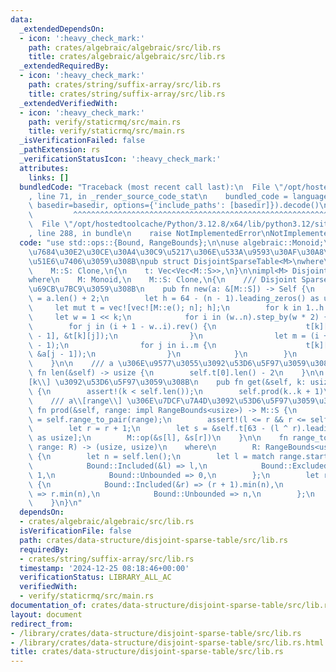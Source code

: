 ```yaml
---
data:
  _extendedDependsOn:
  - icon: ':heavy_check_mark:'
    path: crates/algebraic/algebraic/src/lib.rs
    title: crates/algebraic/algebraic/src/lib.rs
  _extendedRequiredBy:
  - icon: ':heavy_check_mark:'
    path: crates/string/suffix-array/src/lib.rs
    title: crates/string/suffix-array/src/lib.rs
  _extendedVerifiedWith:
  - icon: ':heavy_check_mark:'
    path: verify/staticrmq/src/main.rs
    title: verify/staticrmq/src/main.rs
  _isVerificationFailed: false
  _pathExtension: rs
  _verificationStatusIcon: ':heavy_check_mark:'
  attributes:
    links: []
  bundledCode: "Traceback (most recent call last):\n  File \"/opt/hostedtoolcache/Python/3.12.8/x64/lib/python3.12/site-packages/onlinejudge_verify/documentation/build.py\"\
    , line 71, in _render_source_code_stat\n    bundled_code = language.bundle(stat.path,\
    \ basedir=basedir, options={'include_paths': [basedir]}).decode()\n          \
    \         ^^^^^^^^^^^^^^^^^^^^^^^^^^^^^^^^^^^^^^^^^^^^^^^^^^^^^^^^^^^^^^^^^^^^^^^^^^^^^^^^^\n\
    \  File \"/opt/hostedtoolcache/Python/3.12.8/x64/lib/python3.12/site-packages/onlinejudge_verify/languages/rust.py\"\
    , line 288, in bundle\n    raise NotImplementedError\nNotImplementedError\n"
  code: "use std::ops::{Bound, RangeBounds};\n\nuse algebraic::Monoid;\n\n/// \u9759\
    \u7684\u30E2\u30CE\u30A4\u30C9\u5217\u306E\u533A\u9593\u30AF\u30A8\u30EA\u3092\
    \u51E6\u7406\u3059\u308B\npub struct DisjointSparseTable<M>\nwhere\n    M: Monoid,\n\
    \    M::S: Clone,\n{\n    t: Vec<Vec<M::S>>,\n}\n\nimpl<M> DisjointSparseTable<M>\n\
    where\n    M: Monoid,\n    M::S: Clone,\n{\n    /// Disjoint Sparse Table \u3092\
    \u69CB\u7BC9\u3059\u308B\n    pub fn new(a: &[M::S]) -> Self {\n        let n\
    \ = a.len() + 2;\n        let h = 64 - (n - 1).leading_zeros() as usize;\n   \
    \     let mut t = vec![vec![M::e(); n]; h];\n        for k in 1..h {\n       \
    \     let w = 1 << k;\n            for i in (w..n).step_by(w * 2) {\n        \
    \        for j in (i + 1 - w..i).rev() {\n                    t[k][j - 1] = M::op(&a[j\
    \ - 1], &t[k][j]);\n                }\n                let m = (i + w - 1).min(n\
    \ - 1);\n                for j in i..m {\n                    t[k][j + 1] = M::op(&t[k][j],\
    \ &a[j - 1]);\n                }\n            }\n        }\n        Self { t }\n\
    \    }\n\n    /// a \u306E\u9577\u3055\u3092\u53D6\u5F97\u3059\u308B\n    pub\
    \ fn len(&self) -> usize {\n        self.t[0].len() - 2\n    }\n\n    /// a\\\
    [k\\] \u3092\u53D6\u5F97\u3059\u308B\n    pub fn get(&self, k: usize) -> M::S\
    \ {\n        assert!(k < self.len());\n        self.prod(k..k + 1)\n    }\n\n\
    \    /// a\\[range\\] \u306E\u7DCF\u7A4D\u3092\u53D6\u5F97\u3059\u308B\n    pub\
    \ fn prod(&self, range: impl RangeBounds<usize>) -> M::S {\n        let (l, r)\
    \ = self.range_to_pair(range);\n        assert!(l <= r && r <= self.len());\n\
    \        let r = r + 1;\n        let s = &self.t[63 - (l ^ r).leading_zeros()\
    \ as usize];\n        M::op(&s[l], &s[r])\n    }\n\n    fn range_to_pair<R>(&self,\
    \ range: R) -> (usize, usize)\n    where\n        R: RangeBounds<usize>,\n   \
    \ {\n        let n = self.len();\n        let l = match range.start_bound() {\n\
    \            Bound::Included(&l) => l,\n            Bound::Excluded(&l) => l +\
    \ 1,\n            Bound::Unbounded => 0,\n        };\n        let r = match range.end_bound()\
    \ {\n            Bound::Included(&r) => (r + 1).min(n),\n            Bound::Excluded(&r)\
    \ => r.min(n),\n            Bound::Unbounded => n,\n        };\n        (l, r)\n\
    \    }\n}\n"
  dependsOn:
  - crates/algebraic/algebraic/src/lib.rs
  isVerificationFile: false
  path: crates/data-structure/disjoint-sparse-table/src/lib.rs
  requiredBy:
  - crates/string/suffix-array/src/lib.rs
  timestamp: '2024-12-25 08:18:46+00:00'
  verificationStatus: LIBRARY_ALL_AC
  verifiedWith:
  - verify/staticrmq/src/main.rs
documentation_of: crates/data-structure/disjoint-sparse-table/src/lib.rs
layout: document
redirect_from:
- /library/crates/data-structure/disjoint-sparse-table/src/lib.rs
- /library/crates/data-structure/disjoint-sparse-table/src/lib.rs.html
title: crates/data-structure/disjoint-sparse-table/src/lib.rs
---
```

